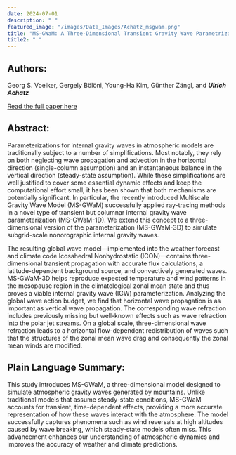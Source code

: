 ```yaml
---
date: 2024-07-01
description: " "
featured_image: "/images/Data_Images/Achatz_msgwam.png"
title: "MS-GWaM: A Three-Dimensional Transient Gravity Wave Parametrization for Atmospheric Models"
title2: " "
---
```

## Authors:
Georg S. Voelker, Gergely Bölöni, Young-Ha Kim, Günther Zängl, and ***Ulrich Achatz***

[Read the full paper here](https://doi.org/10.1175/JAS-D-23-0153.1)
## Abstract:
Parameterizations for internal gravity waves in atmospheric models are traditionally subject to a number of simplifications. Most notably, they rely on both neglecting wave propagation and advection in the horizontal direction (single-column assumption) and an instantaneous balance in the vertical direction (steady-state assumption). While these simplifications are well justified to cover some essential dynamic effects and keep the computational effort small, it has been shown that both mechanisms are potentially significant. In particular, the recently introduced Multiscale Gravity Wave Model (MS-GWaM) successfully applied ray-tracing methods in a novel type of transient but columnar internal gravity wave parameterization (MS-GWaM-1D). We extend this concept to a three-dimensional version of the parameterization (MS-GWaM-3D) to simulate subgrid-scale nonorographic internal gravity waves. 
<!--more-->
The resulting global wave model—implemented into the weather forecast and climate code Icosahedral Nonhydrostatic (ICON)—contains three-dimensional transient propagation with accurate flux calculations, a latitude-dependent background source, and convectively generated waves. MS-GWaM-3D helps reproduce expected temperature and wind patterns in the mesopause region in the climatological zonal mean state and thus proves a viable internal gravity wave (IGW) parameterization. Analyzing the global wave action budget, we find that horizontal wave propagation is as important as vertical wave propagation. The corresponding wave refraction includes previously missing but well-known effects such as wave refraction into the polar jet streams. On a global scale, three-dimensional wave refraction leads to a horizontal flow-dependent redistribution of waves such that the structures of the zonal mean wave drag and consequently the zonal mean winds are modified.

## Plain Language Summary:
This study introduces MS-GWaM, a three-dimensional model designed to simulate atmospheric gravity waves generated by mountains. Unlike traditional models that assume steady-state conditions, MS-GWaM accounts for transient, time-dependent effects, providing a more accurate representation of how these waves interact with the atmosphere. The model successfully captures phenomena such as wind reversals at high altitudes caused by wave breaking, which steady-state models often miss. This advancement enhances our understanding of atmospheric dynamics and improves the accuracy of weather and climate predictions.